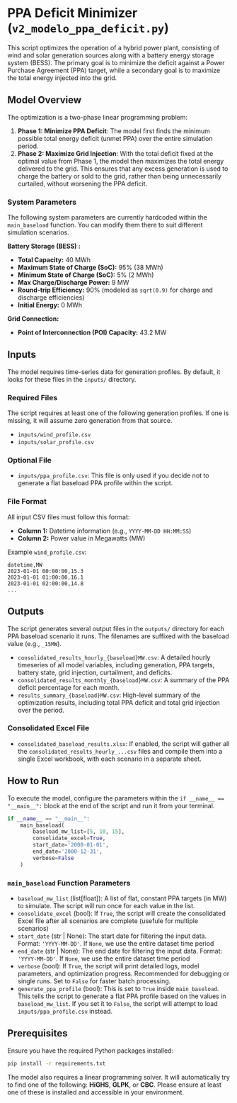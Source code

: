 # PPA Deficit Minimizer (`v2_modelo_ppa_deficit.py`)

This script optimizes the operation of a hybrid power plant, consisting of wind and solar generation sources along with a battery energy storage system (BESS). The primary goal is to minimize the deficit against a Power Purchase Agreement (PPA) target, while a secondary goal is to maximize the total energy injected into the grid.

## Model Overview

The optimization is a two-phase linear programming problem:

1.  **Phase 1: Minimize PPA Deficit**: The model first finds the minimum possible total energy deficit (unmet PPA) over the entire simulation period.
2.  **Phase 2: Maximize Grid Injection**: With the total deficit fixed at the optimal value from Phase 1, the model then maximizes the total energy delivered to the grid. This ensures that any excess generation is used to charge the battery or sold to the grid, rather than being unnecessarily curtailed, without worsening the PPA deficit.

### System Parameters

The following system parameters are currently hardcoded within the `main_baseload` function. You can modify them there to suit different simulation scenarios.

**Battery Storage (BESS) :**
*   **Total Capacity:** 40 MWh
*   **Maximum State of Charge (SoC):** 95% (38 MWh)
*   **Minimum State of Charge (SoC):** 5% (2 MWh)
*   **Max Charge/Discharge Power:** 9 MW
*   **Round-trip Efficiency:** 90% (modeled as `sqrt(0.9)` for charge and discharge efficiencies)
*   **Initial Energy:** 0 MWh

**Grid Connection:**
*   **Point of Interconnection (POI) Capacity:** 43.2 MW

## Inputs

The model requires time-series data for generation profiles. By default, it looks for these files in the `inputs/` directory.

### Required Files

The script requires at least one of the following generation profiles. If one is missing, it will assume zero generation from that source.

*   `inputs/wind_profile.csv`
*   `inputs/solar_profile.csv`

### Optional File

*   `inputs/ppa_profile.csv`: This file is only used if you decide not to generate a flat baseload PPA profile within the script.

### File Format

All input CSV files must follow this format:
*   **Column 1:** Datetime information (e.g., `YYYY-MM-DD HH:MM:SS`)
*   **Column 2:** Power value in Megawatts (MW)

Example `wind_profile.csv`:
```csv
datetime,MW
2023-01-01 00:00:00,15.3
2023-01-01 01:00:00,16.1
2023-01-01 02:00:00,14.8
...
```

## Outputs

The script generates several output files in the `outputs/` directory for each PPA baseload scenario it runs. The filenames are suffixed with the baseload value (e.g., `_15MW`).

*   `consolidated_results_hourly_{baseload}MW.csv`: A detailed hourly timeseries of all model variables, including generation, PPA targets, battery state, grid injection, curtailment, and deficits.
*   `consolidated_results_monthly_{baseload}MW.csv`: A summary of the PPA deficit percentage for each month.
*   `results_summary_{baseload}MW.csv`: High-level summary of the optimization results, including total PPA deficit and total grid injection over the period.

### Consolidated Excel File

*   `consolidated_baseload_results.xlsx`: If enabled, the script will gather all the `consolidated_results_hourly_...csv` files and compile them into a single Excel workbook, with each scenario in a separate sheet.

## How to Run

To execute the model, configure the parameters within the `if __name__ == "__main__":` block at the end of the script and run it from your terminal.

```python
if __name__ == "__main__":
    main_baseload(
        baseload_mw_list=[5, 10, 15], 
        consolidate_excel=True, 
        start_date='2000-01-01', 
        end_date='2000-12-31', 
        verbose=False
    )
```

### `main_baseload` Function Parameters

*   `baseload_mw_list` (list[float]): A list of flat, constant PPA targets (in MW) to simulate. The script will run once for each value in the list.
*   `consolidate_excel` (bool): If `True`, the script will create the consolidated Excel file after all scenarios are complete (usefule for multiple scenarios)
*   `start_date` (str | None): The start date for filtering the input data. Format: `'YYYY-MM-DD'`. If `None`, we use the entire dataset time period
*   `end_date` (str | None): The end date for filtering the input data. Format: `'YYYY-MM-DD'`. If `None`, we use the entire dataset time period
*   `verbose` (bool): If `True`, the script will print detailed logs, model parameters, and optimization progress. Recommended for debugging or single runs. Set to `False` for faster batch processing.
*   `generate_ppa_profile` (bool): This is set to `True` inside `main_baseload`. This tells the script to generate a flat PPA profile based on the values in `baseload_mw_list`. If you set it to `False`, the script will attempt to load `inputs/ppa_profile.csv` instead.

## Prerequisites

Ensure you have the required Python packages installed:
```sh
pip install -r requirements.txt
```

The model also requires a linear programming solver. It will automatically try to find one of the following: **HiGHS**, **GLPK**, or **CBC**. Please ensure at least one of these is installed and accessible in your environment.